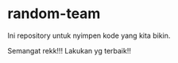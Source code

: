 # random-team

Ini repository untuk nyimpen kode yang kita bikin.

Semangat rekk!!! Lakukan yg terbaik!!
